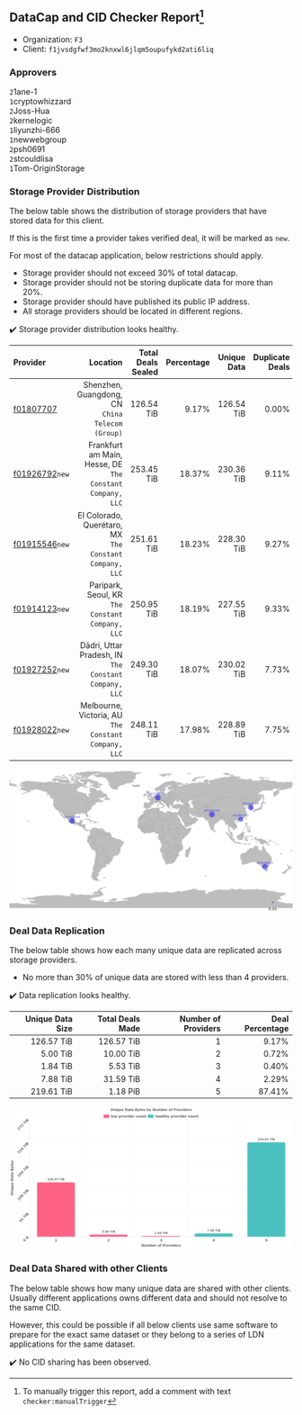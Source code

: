 ## DataCap and CID Checker Report[^1]
 - Organization: `F3`
 - Client: `f1jvsdgfwf3mo2knxwl6jlqm5oupufykd2ati6liq`
### Approvers
`2`1ane-1<br/>`1`cryptowhizzard<br/>`2`Joss-Hua<br/>`2`kernelogic<br/>`1`liyunzhi-666<br/>`1`newwebgroup<br/>`2`psh0691<br/>`2`stcouldlisa<br/>`1`Tom-OriginStorage

### Storage Provider Distribution
The below table shows the distribution of storage providers that have stored data for this client.

If this is the first time a provider takes verified deal, it will be marked as `new`.

For most of the datacap application, below restrictions should apply.
 - Storage provider should not exceed 30% of total datacap.
 - Storage provider should not be storing duplicate data for more than 20%.
 - Storage provider should have published its public IP address.
 - All storage providers should be located in different regions.

✔️ Storage provider distribution looks healthy.

| Provider                                                    |                                                     Location | Total Deals Sealed | Percentage | Unique Data | Duplicate Deals |
| :---------------------------------------------------------- | -----------------------------------------------------------: | -----------------: | ---------: | ----------: | --------------: |
| [f01807707](https://filfox.info/en/address/f01807707)       |          Shenzhen, Guangdong, CN<br/>`China Telecom (Group)` |         126.54 TiB |      9.17% |  126.54 TiB |           0.00% |
| [f01926792](https://filfox.info/en/address/f01926792)`new`  | Frankfurt am Main, Hesse, DE<br/>`The Constant Company, LLC` |         253.45 TiB |     18.37% |  230.36 TiB |           9.11% |
| [f01915546](https://filfox.info/en/address/f01915546)`new`  |   El Colorado, Querétaro, MX<br/>`The Constant Company, LLC` |         251.61 TiB |     18.23% |  228.30 TiB |           9.27% |
| [f01914123](https://filfox.info/en/address/f01914123)`new`  |          Paripark, Seoul, KR<br/>`The Constant Company, LLC` |         250.95 TiB |     18.19% |  227.55 TiB |           9.33% |
| [f01927252](https://filfox.info/en/address/f01927252)`new`  |     Dādri, Uttar Pradesh, IN<br/>`The Constant Company, LLC` |         249.30 TiB |     18.07% |  230.02 TiB |           7.73% |
| [f01928022](https://filfox.info/en/address/f01928022)`new`  |      Melbourne, Victoria, AU<br/>`The Constant Company, LLC` |         248.11 TiB |     17.98% |  228.89 TiB |           7.75% |

![Provider Distribution](https://raw.githubusercontent.com/data-preservation-programs/filplus-checker-assets/main/filecoin-project/filecoin-plus-large-datasets/issues/925/1675667142161.png)
### Deal Data Replication
The below table shows how each many unique data are replicated across storage providers.
- No more than 30% of unique data are stored with less than 4 providers.

✔️ Data replication looks healthy.

| Unique Data Size | Total Deals Made | Number of Providers | Deal Percentage |
| ---------------: | ---------------: | ------------------: | --------------: |
|       126.57 TiB |       126.57 TiB |                   1 |           9.17% |
|         5.00 TiB |        10.00 TiB |                   2 |           0.72% |
|         1.84 TiB |         5.53 TiB |                   3 |           0.40% |
|         7.88 TiB |        31.59 TiB |                   4 |           2.29% |
|       219.61 TiB |         1.18 PiB |                   5 |          87.41% |

![Replication Distribution](https://raw.githubusercontent.com/data-preservation-programs/filplus-checker-assets/main/filecoin-project/filecoin-plus-large-datasets/issues/925/1675667143134.png)
### Deal Data Shared with other Clients
The below table shows how many unique data are shared with other clients.
Usually different applications owns different data and should not resolve to the same CID.

However, this could be possible if all below clients use same software to prepare for the exact same dataset or they belong to a series of LDN applications for the same dataset.

✔️ No CID sharing has been observed.

[^1]: To manually trigger this report, add a comment with text `checker:manualTrigger`
